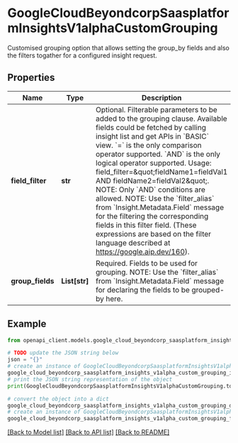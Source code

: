 # GoogleCloudBeyondcorpSaasplatformInsightsV1alphaCustomGrouping

Customised grouping option that allows setting the group_by fields and also the filters togather for a configured insight request.

## Properties

Name | Type | Description | Notes
------------ | ------------- | ------------- | -------------
**field_filter** | **str** | Optional. Filterable parameters to be added to the grouping clause. Available fields could be fetched by calling insight list and get APIs in &#x60;BASIC&#x60; view. &#x60;&#x3D;&#x60; is the only comparison operator supported. &#x60;AND&#x60; is the only logical operator supported. Usage: field_filter&#x3D;\&quot;fieldName1&#x3D;fieldVal1 AND fieldName2&#x3D;fieldVal2\&quot;. NOTE: Only &#x60;AND&#x60; conditions are allowed. NOTE: Use the &#x60;filter_alias&#x60; from &#x60;Insight.Metadata.Field&#x60; message for the filtering the corresponding fields in this filter field. (These expressions are based on the filter language described at https://google.aip.dev/160). | [optional] 
**group_fields** | **List[str]** | Required. Fields to be used for grouping. NOTE: Use the &#x60;filter_alias&#x60; from &#x60;Insight.Metadata.Field&#x60; message for declaring the fields to be grouped-by here. | [optional] 

## Example

```python
from openapi_client.models.google_cloud_beyondcorp_saasplatform_insights_v1alpha_custom_grouping import GoogleCloudBeyondcorpSaasplatformInsightsV1alphaCustomGrouping

# TODO update the JSON string below
json = "{}"
# create an instance of GoogleCloudBeyondcorpSaasplatformInsightsV1alphaCustomGrouping from a JSON string
google_cloud_beyondcorp_saasplatform_insights_v1alpha_custom_grouping_instance = GoogleCloudBeyondcorpSaasplatformInsightsV1alphaCustomGrouping.from_json(json)
# print the JSON string representation of the object
print(GoogleCloudBeyondcorpSaasplatformInsightsV1alphaCustomGrouping.to_json())

# convert the object into a dict
google_cloud_beyondcorp_saasplatform_insights_v1alpha_custom_grouping_dict = google_cloud_beyondcorp_saasplatform_insights_v1alpha_custom_grouping_instance.to_dict()
# create an instance of GoogleCloudBeyondcorpSaasplatformInsightsV1alphaCustomGrouping from a dict
google_cloud_beyondcorp_saasplatform_insights_v1alpha_custom_grouping_from_dict = GoogleCloudBeyondcorpSaasplatformInsightsV1alphaCustomGrouping.from_dict(google_cloud_beyondcorp_saasplatform_insights_v1alpha_custom_grouping_dict)
```
[[Back to Model list]](../README.md#documentation-for-models) [[Back to API list]](../README.md#documentation-for-api-endpoints) [[Back to README]](../README.md)


